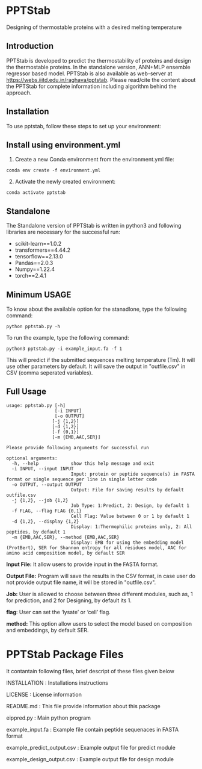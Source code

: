 # **PPTStab**
Designing of thermostable proteins with a desired melting temperature
## Introduction
PPTStab is developed to predict the thermostability of proteins and design the thermostable proteins. In the standalone version, ANN+MLP ensemble regressor based model.
PPTStab is also available as web-server at https://webs.iiitd.edu.in/raghava/pptstab. Please read/cite the content about the PPTStab for complete information including algorithm behind the approach.

## Installation
To use pptstab, follow these steps to set up your environment:

## Install using environment.yml

1. Create a new Conda environment from the environment.yml file:

```
conda env create -f environment.yml
```
2. Activate the newly created environment:
```
conda activate pptstab
```

## Standalone
The Standalone version of PPTStab is written in python3 and following libraries are necessary for the successful run:
- scikit-learn==1.0.2
- transformers==4.44.2
- tensorflow==2.13.0
- Pandas==2.0.3
- Numpy==1.22.4
- torch==2.4.1

## Minimum USAGE
To know about the available option for the stanadlone, type the following command:
```
python pptstab.py -h
```
To run the example, type the following command:
```
python3 pptstab.py -i example_input.fa -f 1
```
This will predict if the submitted sequences melting temperature (Tm). It will use other parameters by default. It will save the output in "outfile.csv" in CSV (comma seperated variables).

## Full Usage
```
usage: pptstab.py [-h] 
                  [-i INPUT]
                  [-o OUTPUT]
                 [-j {1,2}]
                 [-d {1,2}]
    	         [-f {0,1}]
                 [-m {EMB,AAC,SER}]

```
```
Please provide following arguments for successful run

optional arguments:
  -h, --help            show this help message and exit
  -i INPUT, --input INPUT
                        Input: protein or peptide sequence(s) in FASTA format or single sequence per line in single letter code
  -o OUTPUT, --output OUTPUT
                        Output: File for saving results by default outfile.csv
  -j {1,2}, --job {1,2}
                        Job Type: 1:Predict, 2: Design, by default 1
  -f FLAG, --flag FLAG {0,1} 
                        Cell Flag: Value between 0 or 1 by default 1
  -d {1,2}, --display {1,2}
                        Display: 1:Thermophilic proteins only, 2: All peptides, by default 1
  -m {EMB,AAC,SER}, --method {EMB,AAC,SER}
                        Display: EMB for using the embedding model (ProtBert), SER for Shannon entropy for all residues model, AAC for amino acid composition model, by default SER

```

**Input File:** It allow users to provide input in the FASTA format.

**Output File:** Program will save the results in the CSV format, in case user do not provide output file name, it will be stored in "outfile.csv".

**Job:** User is allowed to choose between three different modules, such as, 1 for prediction, and 2 for Designing, by default its 1.

**flag**: User can set the ‘lysate’ or ‘cell’ flag.

**method:** This option allow users to select the model based on composition and embeddings, by default SER.

PPTStab Package Files
=======================
It contantain following files, brief descript of these files given below

INSTALLATION                    : Installations instructions

LICENSE                         : License information

README.md                       : This file provide information about this package

eippred.py                      : Main python program

example_input.fa                : Example file contain peptide sequenaces in FASTA format

example_predict_output.csv      : Example output file for predict module

example_design_output.csv       : Example output file for design module
